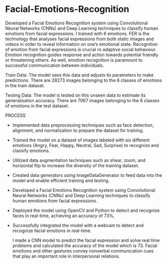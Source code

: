 # Facial-Emotions-Recognition
Developed a Facial Emotions Recognition system using Convolutional Neural Networks (CNNs) and Deep Learning techniques to classify human emotions from facial expressions. I trained with 6 emotions.
FER is the technology that analyses facial expressions from both static images and videos in order to reveal information on one’s emotional state.
Recognition of emotion from facial expressions is crucial ro adaptive social behaviour. Emotion recognition guides response and action towards potential friendly or threatening others. As well, emotion recognition is paramount to successful communication between individuals.

Train Data: The model sees this data and adjusts its parameters to make predictions. There are 28273 images belonging to the 6 classes of emotions in the train dataset.

Testing Data: The model is tested on this unseen data to estimate its generalisation accuracy. There are 7067 images belonging to the 6 classes of emotions in the test dataset.


PROCESS
- Implemented data preprocessing techniques such as face detection, alignment, and normalization to prepare the dataset for training.

- Trained the model on a dataset of images labeled with six different emotions (Angry, Fear, Happy, Neutral, Sad, Surprise) to recognize and classify emotions.

- Utilized data augmentation techniques such as shear, zoom, and horizontal flip to increase the diversity of the training dataset.

- Created data generators using ImageDataGenerator to feed data into the model and enable efficient training and testing.

- Developed a Facial Emotions Recognition system using Convolutional Neural Networks (CNNs) and Deep Learning techniques to classify human emotions from facial expressions.

- Deployed the model using OpenCV and Python to detect and recognize faces in real-time, achieving an accuracy of  73%.

- Successfully integrated the model with a webcam to detect and recognize facial emotions in real-time.

  I made a CNN model to predict the facial expression and solve real time problems and calculated the accuracy of the model which is 73.
Facial emotions and other gestures convey nonverbal communication cues that play an important role in interpersonal relations.
